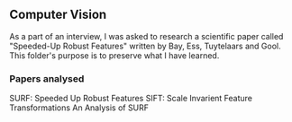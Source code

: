 ## Computer Vision

As a part of an interview, I was asked to research a scientific paper called "Speeded-Up Robust Features"
written by Bay, Ess, Tuytelaars and Gool. This folder's purpose is to preserve what I have learned.

### Papers analysed

SURF: Speeded Up Robust Features
SIFT: Scale Invarient Feature Transformations
An Analysis of SURF
